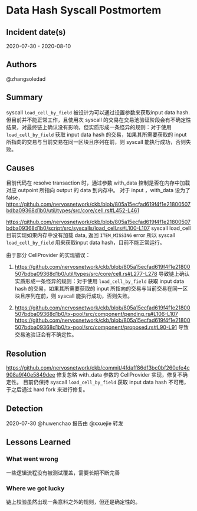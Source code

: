 # Data Hash Syscall Postmortem

## Incident date(s)

2020-07-30 - 2020-08-10

## Authors

@zhangsoledad 

## Summary

syscall `load_cell_by_field` 被设计为可以通过设置参数来获取input data hash. 但目前并不能正常工作，且使用次 syscall 的交易在交易池验证阶段会有不确定性结果，对最终链上确认没有影响，但实质形成一条怪异的规则：对于使用 `load_cell_by_field` 获取 input data hash 的交易，如果其所需要获取的 input 所指向的交易与当前交易在同一区块且序列在前，则 syscall 能执行成功，否则失败。

## Causes

目前代码在 resolve transaction 时，通过参数 with_data 控制是否在内存中加载对应 outpoint 所指向 output 的 data 到内存中。
对于 input ，with_data 设为了 false，https://github.com/nervosnetwork/ckb/blob/805a15ecfad619f4f1e21800507bdba09368d1b0/util/types/src/core/cell.rs#L452-L461

https://github.com/nervosnetwork/ckb/blob/805a15ecfad619f4f1e21800507bdba09368d1b0/script/src/syscalls/load_cell.rs#L100-L107
syscall load_cell 目前实现如果内存中没有加载 data, 返回 `ITEM_MISSING` error
所以 syscall `load_cell_by_field` 用来获取input data hash，目前不能正常运行。

由于部分 CellProvider 的实现错误：
1. https://github.com/nervosnetwork/ckb/blob/805a15ecfad619f4f1e21800507bdba09368d1b0/util/types/src/core/cell.rs#L277-L278
导致链上确认实质形成一条怪异的规则：对于使用 `load_cell_by_field` 获取 input data hash 的交易，如果其所需要获取的 input 所指向的交易与当前交易在同一区块且序列在前，则 syscall 能执行成功，否则失败。

2. https://github.com/nervosnetwork/ckb/blob/805a15ecfad619f4f1e21800507bdba09368d1b0/tx-pool/src/component/pending.rs#L106-L107 https://github.com/nervosnetwork/ckb/blob/805a15ecfad619f4f1e21800507bdba09368d1b0/tx-pool/src/component/proposed.rs#L90-L91
导致交易池验证会有不确定性。

## Resolution

https://github.com/nervosnetwork/ckb/commit/4fdaff86df3bc0bf260efe4c908a9f40e5849dee
修复忽略 with_data 参数的 CellProvider 实现，修复不确定性。
目前仍保持 syscall `load_cell_by_field` 获取 input data hash 不可用，于之后通过 hard fork 来进行修复。

## Detection

2020-07-30 @huwenchao 报告由 @xxuejie  转发

## Lessons Learned

### What went wrong

一些逻辑流程没有被测试覆盖，需要长期不断完善

### Where we got lucky

链上校验虽然出现一条意料之外的规则，但还是确定性的。
